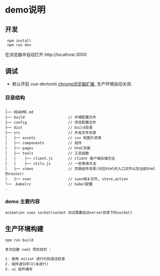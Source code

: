 # demo说明

## 开发
```
 npm install
 npm run dev
```
在浏览器中自动打开 http://localhost:3000

## 调试
- 默认开启 vue-devtools [chrome浏览器扩展](https://github.com/vuejs/vue-devtools), 生产环境自动关闭.

### 目录结构

```
.           
├── README.md           
├── build                    // 环境配置文件
├── config                   // 项目配置文件
├── dist                     // build目录
├── src                      // 开发文件目录
│   ├── assets               // css 和图片资源
│   ├── components           // 组件
│   ├── pages                // html页面
│   ├── tools                // 工具函数
│   │    ├── client.js       // client 客户端存储方法
│   │    ├── utils.js        // 一些常用方法
│   ├── views                // 页面组件目录(对应html的入口文件以及当前html的router)
│   ├── vuex                 // vuex相关文件, store,action
└── .babelrc                 // babel配置
.
```
### demo 主要内容
```
animation vuex socket(socket 测试需要启动server目录下的socket)
```

## 生产环境构建  
```
npm run build
```

```
本次创建 vue2 项目目的 :

1. 使用 eslint 进行代码语法检查
2. 组件递归学习(未进行)
3. ui 组件编写
```

